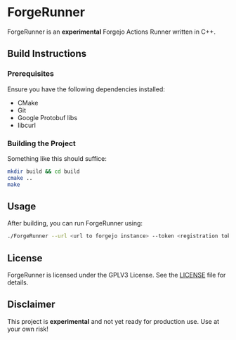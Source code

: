 # ForgeRunner

ForgeRunner is an **experimental** Forgejo Actions Runner written in C++.

## Build Instructions

### Prerequisites
Ensure you have the following dependencies installed:
- CMake
- Git
- Google Protobuf libs
- libcurl

### Building the Project

Something like this should suffice:

   ```sh
   mkdir build && cd build
   cmake ..
   make
   ```

## Usage
After building, you can run ForgeRunner using:
```sh
./ForgeRunner --url <url to forgejo instance> --token <registration token from forgejo> --label myworker
```

## License
ForgeRunner is licensed under the GPLV3 License. See the [LICENSE](LICENSE) file for details.

## Disclaimer
This project is **experimental** and not yet ready for production use. Use at your own risk!

